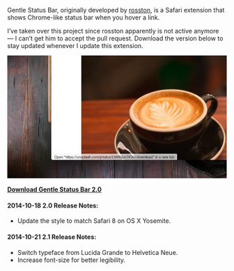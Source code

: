 [003608]: preview.jpg "Gentle Status Bar 2.0 Preview"

Gentle Status Bar, originally developed by [rosston](https://github.com/rosston/Gentle-Status-Bar "Gentle Status Bar"), is a Safari extension that shows Chrome-like status bar when you hover a link.

I’ve taken over this project since rosston apparently is not active anymore — I can’t get him to accept the pull request. Download the version below to stay updated whenever I update this extension.

[ ![Gentle Status Bar 2.0 Preview][003608] ](preview.jpg "Gentle Status Bar 2.0 Preview")

[**Download Gentle Status Bar 2.0**](https://raw.githubusercontent.com/sayzlim/Gentle-Status-Bar/master/gentlestatus.safariextz "Download Gentle Status Bar 2.0")


#### 2014-10-18 2.0 Release Notes:

- Update the style to match Safari 8 on OS X Yosemite.

#### 2014-10-21 2.1 Release Notes:

- Switch typeface from Lucida Grande to Helvetica Neue.
- Increase font-size for better legibility.
